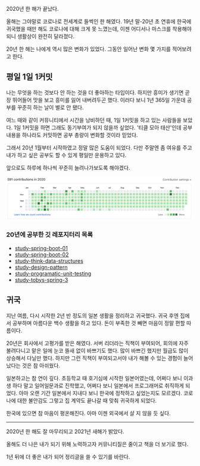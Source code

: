 2020년 한 해가 끝났다.


올해는 그야말로 코로나로 전세계로 들썩인 한 해였다. 19년 말-20년 초 연휴에 한국에 귀국했을 때만 해도 코로나에 대해 크게 못 느꼈는데, 이젠 어디서나 마스크를 착용해야 되니 생활상이 완전히 달라졌다.

  

20년 한 해는 나에게 역시 많은 변화가 있었다. 그동안 일어난 변화 몇 가지를 적어보려고 한다.

  

## 평일 1일 1커밋

나는 무엇을 하는 것보다 안 하는 것을 더 좋아하는 타입이다. 하지만 흥미가 생기면 곧장 뛰어들어 맛을 보고 흥미를 잃어 내버려두곤 했다. 이러다 보니 1년 365일 가운데 공부를 꾸준히 하는 날이 별로 안 됐다.

  

여느 때와 같이 커뮤니티에서 시간을 낭비하던 때, 1일 1커밋을 하고 있는 사람들을 보았다. 1일 1커밋을 하면 그래도 동기부여가 되지 않을까 싶었다. '티클 모아 태산'인데 공부 내용을 하나라도 커밋하면 공부 총량이 변화할 것이라 믿었다.

  

그래서 20년 1월부터 시작하였고 정말 많은 도움이 되었다. 다만 주말엔 좀 여유를 주고 내가 하고 싶은 공부도 할 수 있게 평일만 운용하고 있다.

  

앞으로도 하루에 하나씩 꾸준히 늘려나가보도록 해야겠다.

  
![2020년](/images/2020.png)


### 20년에 공부한 깃 레포지터리 목록

-   [study-spring-boot-01](https://github.com/han-jinkyu/study-spring-boot-01)
-   [study-spring-boot-02](https://github.com/han-jinkyu/study-spring-boot-02)
-   [study-think-data-structures](https://github.com/han-jinkyu/study-think-data-structures)
-   [study-design-pattern](https://github.com/han-jinkyu/study-design-pattern)
-   [study-programatic-unit-testing](https://github.com/han-jinkyu/study-programatic-unit-testing)
-   [study-tobys-spring-3](https://github.com/han-jinkyu/study-tobys-spring-3)

  

## 귀국

지난 여름, 다시 시작한 2년 반 정도의 일본 생활을 정리하고 귀국했다. 귀국 후엔 집에서 공부하며 아름다운 백수 생활을 하고 있다. 돈이 부족한 것 빼면 마음이 정말 편할 따름이다.

  

20년은 회사에서 고평가를 받은 해였다. 서버 리더라는 직책이 부여되어, 회의에 자주 불려다니고 맡은 일에 눈코 뜰새 없이 바쁘기도 했다. 많이 바쁘긴 했지만 월급도 많이 상승해서 다닐만 했다. 하지만 그런 직책이 부여되고서야 내가 해볼 수 있는 경험이 늘어났다는 것은 참 아쉬웠다.

  

일본하고는 참 연이 깊다. 초등학교 때 호기심에 시작한 일본어였는데, 어쩌다 보니 이과생 하다 말고 일어일문과로 진학했고, 어쩌다 보니 일본에서 프로그래머로 취직하게 되었다. 아마 오랜 기간 일본에서 지내다 보니 한국에 정착하고 싶었는지도 모르겠다. 코로나에 대한 불안감도 그렇고 집 계약도 끝나갈 때 맞춰 귀국하게 되었다.

  

한국에 있으면 참 마음이 평온해진다. 아마 이젠 외국에서 살 지 않을 듯 싶다.

  

---

  

2020년 한 해도 잘 마무리되고 2021년 새해가 밝았다.

  

올해도 더 나은 내가 되기 위해 노력하고자 커뮤니티질은 줄이고 책을 더 보기로 했다.

  

1년 뒤에 더 좋은 내가 되어 정리글을 쓸 수 있기를 바란다.
